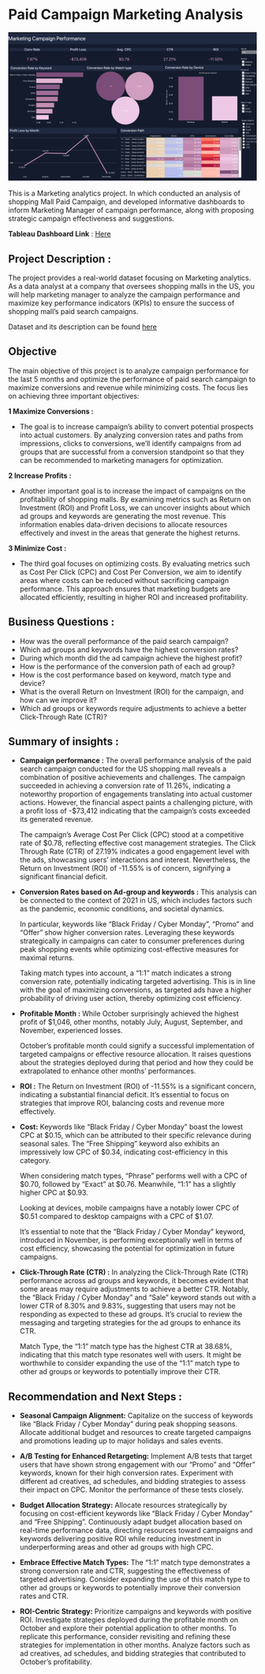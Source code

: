 # Paid Campaign Marketing Analysis
![](https://github.com/poojapatel26/Marketing-Analytics/blob/main/tableau_dashboard.png)

This is a Marketing analytics project. In which conducted an analysis of shopping Mall Paid Campaign, and developed informative dashboards to inform Marketing Manager of campaign performance, along with proposing strategic campaign effectiveness and suggestions. 

**Tableau  Dashboard Link** :  [Here](https://public.tableau.com/app/profile/poojapatel26/viz/PaidSearchCampaignPerformanceDashboard_17214137761920/Dashboard)

## Project Description :
The project provides a real-world dataset focusing on Marketing analytics. As a data analyst at a company that oversees shopping malls in the US, you will help marketing manager to analyze the campaign performance and maximize key performance indicators (KPIs) to ensure the success of shopping mall’s paid search campaigns.

Dataset and its description can be found [here](https://www.kaggle.com/datasets/marceaxl82/shopping-mall-paid-search-campaign-dataset?resource=download)

## Objective 
The main objective of this project is to  analyze campaign performance for the last 5 months and optimize the performance of paid search campaign to maximize conversions and revenue while minimizing costs. The focus lies on achieving three important objectives: 

**1 Maximize Conversions :**
* The goal is to increase campaign’s ability to convert potential prospects into actual customers. By analyzing conversion rates and paths from impressions, clicks to conversions, we’ll identify campaigns from ad groups that are successful from a conversion standpoint so that they can be recommended to marketing managers for optimization.

**2 Increase Profits :**
* Another important goal is to increase the impact of campaigns on the profitability of shopping malls. By examining metrics such as Return on Investment (ROI) and Profit Loss, we can uncover insights about which ad groups and keywords are generating the most revenue. This information enables data-driven decisions to allocate resources effectively and invest in the areas that generate the highest returns.
  
**3 Minimize Cost :**
* The third goal focuses on optimizing costs. By evaluating metrics such as Cost Per Click (CPC) and Cost Per Conversion, we aim to identify areas where costs can be reduced without sacrificing campaign performance. This approach ensures that marketing budgets are allocated efficiently, resulting in higher ROI and increased profitability.

## Business Questions :

* How was the overall performance of the paid search campaign?
* Which ad groups and keywords have the highest conversion rates?
* During which month did the ad campaign achieve the highest profit?
* How is the performance of the conversion path of each ad group?
* How is the cost performance based on keyword, match type and device?
* What is the overall Return on Investment (ROI) for the campaign, and how can we improve it?
* Which ad groups or keywords require adjustments to achieve a better Click-Through Rate (CTR)?

## Summary of insights :

* **Campaign performance :** The overall performance analysis of the paid search campaign conducted for the US shopping mall reveals a combination of positive achievements and challenges. The campaign succeeded in achieving a conversion rate of 11.26%, indicating a noteworthy proportion of engagements translating into actual customer actions. However, the financial aspect paints a challenging picture, with a profit loss of -$73,412 indicating that the campaign’s costs exceeded its generated revenue.

  The campaign’s Average Cost Per Click (CPC) stood at a competitive rate of $0.78, reflecting effective cost management strategies. The Click Through Rate (CTR) of 27.19% indicates a good engagement level with the ads, showcasing users’ interactions and interest. Nevertheless, the Return on Investment (ROI) of -11.55% is of concern, signifying a significant financial deficit.

* **Conversion Rates based on Ad-group and keywords :** This analysis can be connected to the context of 2021 in US, which includes factors such as the pandemic, economic conditions, and societal dynamics.

  In particular, keywords like “Black Friday / Cyber Monday”, “Promo” and “Offer” show higher conversion rates. Leveraging these keywords strategically in campaigns can cater to consumer preferences during peak shopping events while optimizing cost-effective measures for maximal returns.

  Taking match types into account, a “1:1” match indicates a strong conversion rate, potentially indicating targeted advertising. This is in line with the goal of maximizing conversions, as targeted ads have a higher probability of driving user action, thereby optimizing cost efficiency.
  
* **Profitable Month :** While October surprisingly achieved the highest profit of $1,046, other months, notably July, August, September, and November, experienced losses.

  October’s profitable month could signify a successful implementation of targeted campaigns or effective resource allocation. It raises questions about the strategies deployed during that period and how they could be extrapolated to enhance other months’ performances.

* **ROI :** The Return on Investment (ROI) of -11.55% is a significant concern, indicating a substantial financial deficit. It’s essential to focus on strategies that improve ROI, balancing costs and revenue more effectively.

* **Cost:** Keywords like “Black Friday / Cyber Monday” boast the lowest CPC at $0.15, which can be attributed to their specific relevance during seasonal sales. The “Free Shipping” keyword also exhibits an impressively low CPC of $0.34, indicating cost-efficiency in this category.

  When considering match types, “Phrase” performs well with a CPC of $0.70, followed by “Exact” at $0.76. Meanwhile, “1:1” has a slightly higher CPC at $0.93.

  Looking at devices, mobile campaigns have a notably lower CPC of $0.51 compared to desktop campaigns with a CPC of $1.07.

  It’s essential to note that the “Black Friday / Cyber Monday” keyword, introduced in November, is performing exceptionally well in terms of cost efficiency, showcasing the potential for optimization in future campaigns.

* **Click-Through Rate (CTR) :** In analyzing the Click-Through Rate (CTR) performance across ad groups and keywords, it becomes evident that some areas may require adjustments to achieve a better CTR. Notably, the “Black Friday / Cyber Monday” and “Sale” keyword stands out with a lower CTR of 8.30% and 9.83%, suggesting that users may not be responding as expected to these ad groups. It’s crucial to review the messaging and targeting strategies for the ad groups to enhance its CTR.

  Match Type, the “1:1” match type has the highest CTR at 38.68%, indicating that this match type resonates well with users. It might be worthwhile to consider expanding the use of the “1:1” match type to other ad groups or keywords to potentially improve their CTR.
  

## Recommendation and Next Steps : 

* **Seasonal Campaign Alignment:** Capitalize on the success of keywords like “Black Friday / Cyber Monday” during peak shopping seasons. Allocate additional budget and resources to create targeted campaigns and promotions leading up to major holidays and sales events.

* **A/B Testing for Enhanced Retargeting:** Implement A/B tests that target users that have shown strong engagement with our “Promo” and “Offer” keywords, known for their high conversion rates. Experiment with different ad creatives, ad schedules, and bidding strategies to assess their impact on CPC. Monitor the performance of these tests closely.
  
* **Budget Allocation Strategy:** Allocate resources strategically by focusing on cost-efficient keywords like “Black Friday / Cyber Monday” and “Free Shipping”. Continuously adapt budget allocation based on real-time performance data, directing resources toward campaigns and keywords delivering positive ROI while reducing investment in underperforming areas and other ad groups with high CPC.
  
* **Embrace Effective Match Types:** The “1:1” match type demonstrates a strong conversion rate and CTR, suggesting the effectiveness of targeted advertising. Consider expanding the use of this match type to other ad groups or keywords to potentially improve their conversion rates and CTR.
  
* **ROI-Centric Strategy:** Prioritize campaigns and keywords with positive ROI. Investigate strategies deployed during the profitable month on October and explore their potential application to other months. To replicate this performance, consider revisiting and refining these strategies for implementation in other months. Analyze factors such as ad creatives, ad schedules, and bidding strategies that contributed to October’s profitability.
